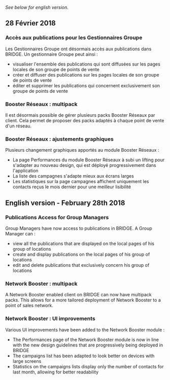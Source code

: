 *See below for english version.*

28 Février 2018
---

### Accès aux publications pour les Gestionnaires Groupe

Les Gestionnaires Groupe ont désormais accès aux publications dans BRIDGE.
Un gestionnaire Groupe peut ainsi :
* visualiser l'ensemble des publications qui sont diffusées sur les pages locales de son groupe de points de vente
* créer et diffuser des publications sur les pages locales de son groupe de points de vente
* éditer et supprimer les publications qui concernent exclusivement son groupe de points de vente

### Booster Réseaux : multipack

Il est désormais possible de gérer plusieurs packs Booster Réseaux par client. Cela permet de proposer des packs adaptés à chaque point de vente d'un réseau.

### Booster Réseaux : ajustements graphiques

Plusieurs changement graphiques apportés au module Booster Réseaux :
* La page Performances du module Booster Réseaux à subi un lifting pour s'adapter au nouveau design, qui est déployé progressivement dans l'application
* La liste des campagnes s'adapte mieux aux écrans larges
* Les statistiques sur la page campagnes affichent uniquement les contacts reçus le mois dernier pour une meilleur lisibilité


English version - February 28th 2018
---

### Publications Access for Group Managers

Group Managers have now access to publications in BRIDGE.
A Group Manager can :
* view all the publications that are displayed on the local pages of his group of locations
* create and display publications on the local pages of his group of locations
* edit and delete publications that exclusively concern his group of locations

### Network Booster : multipack

A Network Booster enabled client on BRIDGE can now have multipack packs. This allows for a more tailored deployment of Network Booster to a point of sales network.

### Network Booster :  UI improvements

Various UI improvements have been added to the Network Booster module :
* The Performances page of the Network Booster module is now in line with the new design guidelines that are progressively being deployed in BRIDGE
* The campaigns list has been adapted to look better on devices with large screens
* Statistics on the campaigns lists display only the number of contacts for last month, allowing for better readability
